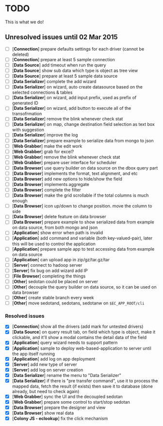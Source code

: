 # TODO

This is what we do!

## Unresolved issues until 02 Mar 2015

- [ ] [**Connection**] prepare defaults settings for each driver (cannot be deleted)
- [ ] [**Connection**] prepare at least 5 sample connection
- [ ] [**Data Source**] add timeout when run the query
- [ ] [**Data Source**] show sub data which type is object as tree view
- [ ] [**Data Source**] prepare at least 5 sample data source
- [ ] [**Data Serializer**] complete the add wizard
- [ ] [**Data Serializer**] on wizard, auto create datasource based on the selected connections & tables
- [ ] [**Data Serializer**] on wizard, add input prefix, used as prefix of generated ID 
- [ ] [**Data Serializer**] on wizard, add button to execute all of the transofrmation
- [ ] [**Data Serializer**] remove the blink whenever check stat
- [ ] [**Data Serializer**] on map, change destination field selection as text box with suggestion
- [ ] [**Data Serializer**] improve the log
- [ ] [**Data Serializer**] prepare example to serialize data from mongo to json
- [ ] [**Web Grabber**] make the edit work
- [ ] [**Web Grabber**] grab for excel?
- [ ] [**Web Grabber**] remove the blink whenever check stat
- [ ] [**Web Grabber**] prepare user interface for scheduler
- [ ] [**Data Browser**] use query builder on data source on the dbox query part
- [ ] [**Data Browser**] implements the format, text alignment, and etc
- [ ] [**Data Browser**] add new options to hide/show the field
- [ ] [**Data Browser**] implements aggregate
- [ ] [**Data Browser**] complete the filter
- [ ] [**Data Browser**] make the grid scrollable if the total columns is much enough
- [ ] [**Data Browser**] icon up/down to change position. move the column to side
- [ ] [**Data Browser**] delete feature on data browser
- [ ] [**Data Browser**] prepare example to show serialized data from example on data source, from both mongo and json
- [ ] [**Application**] show error when path is invalid
- [ ] [**Application**] add command and variable (both key-valued-pair), later this will be used to control the application
- [ ] [**Application**] prepare sample app to test accessing data from example on data source
- [ ] [**Application**] can upload app in zip/gz/tar.gz/tar
- [ ] [**Server**] connect to hadoop server
- [ ] [**Server**] fix bug on add wizard add IP
- [ ] [**File Browser**] completing the things
- [ ] [**Other**] sedotan could be placed on server
- [ ] [**Other**] decouple the query builder on data source, so it can be used on data browser
- [ ] [**Other**] create stable branch every week
- [ ] [**Other**] move sedotand, sedotans, sedotanw on `$EC_APP_ROOT/cli`

### Resolved issues

- [x] [**Connection**] show all the drivers (add mark for untested drivers)
- [x] [**Data Source**] on query result tab, on field which type is object, make it clickable, and it'll show a modal contains the detail data of the field
- [x] [**Application**] query wizard needs to support pattern
- [x] [**Application**] sample to deploy web-based-application to server until the app itself running
- [x] [**Application**] add log on app deployment
- [x] [**Server**] add new type of server
- [x] [**Server**] add log on server creation
- [x] [**Data Serializer**] rename the menu to "Data Serializer"
- [x] [**Data Serializer**] if there is "pre transfer command", use it to process the mapped data, fetch the result (if exists) then save it to database (done already, but need to check again)
- [x] [**Web Grabber**] sync the UI and the decoupled sedotan
- [x] [**Web Grabber**] prepare some control to start/stop sedotan
- [x] [**Data Browser**] prepare the designer and view
- [x] [**Data Browser**] show real data
- [x] [**Colony JS - eclookup**] fix the click mechanism
